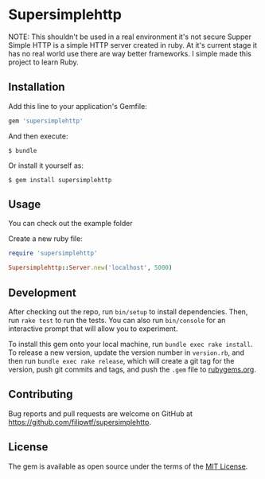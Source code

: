 # Supersimplehttp

NOTE: This shouldn't be used in a real environment it's not secure
Supper Simple HTTP is a simple HTTP server created in ruby. At it's current stage it has no real world use there are way better frameworks. I simple made this project to learn Ruby.

## Installation

Add this line to your application's Gemfile:

```ruby
gem 'supersimplehttp'
```

And then execute:

    $ bundle

Or install it yourself as:

    $ gem install supersimplehttp

## Usage

You can check out the example folder

Create a new ruby file:

```rb
require 'supersimplehttp'

Supersimplehttp::Server.new('localhost', 5000)

```

## Development

After checking out the repo, run `bin/setup` to install dependencies. Then, run `rake test` to run the tests. You can also run `bin/console` for an interactive prompt that will allow you to experiment.

To install this gem onto your local machine, run `bundle exec rake install`. To release a new version, update the version number in `version.rb`, and then run `bundle exec rake release`, which will create a git tag for the version, push git commits and tags, and push the `.gem` file to [rubygems.org](https://rubygems.org).

## Contributing

Bug reports and pull requests are welcome on GitHub at https://github.com/filipwtf/supersimplehttp.

## License

The gem is available as open source under the terms of the [MIT License](https://opensource.org/licenses/MIT).
